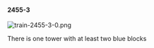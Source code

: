 #### 2455-3
![train-2455-3-0.png](https://github.com/lil-lab/nlvr/raw/master/nlvr/train/images/12/train-2455-3-0.png "train-2455-3-0.png")

There is one tower with at least two blue blocks